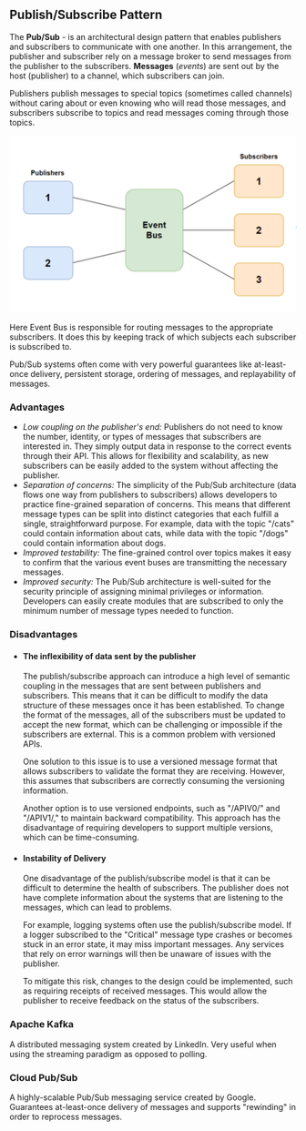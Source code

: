 ## Publish/Subscribe Pattern
The __Pub/Sub__ - is an architectural design pattern that enables publishers and subscribers to communicate with one another. In this arrangement, the publisher and subscriber rely on a message broker to send messages from the publisher to the subscribers. __Messages__ (_events_) are sent out by the host (publisher) to a channel, which subscribers can join.

Publishers publish messages to special topics (sometimes called channels) without caring about or even knowing who will read those messages, and subscribers subscribe to topics and read messages coming through those topics.

![event-bus](./images/event-bus.png)

Here Event Bus is responsible for routing messages to the appropriate subscribers. It does this by keeping track of which subjects each subscriber is subscribed to.

Pub/Sub systems often come with very powerful guarantees like at-least-once delivery, persistent storage, ordering of messages, and replayability of messages.

### Advantages
* _Low coupling on the publisher's end:_ Publishers do not need to know the number, identity, or types of messages that subscribers are interested in. They simply output data in response to the correct events through their API. This allows for flexibility and scalability, as new subscribers can be easily added to the system without affecting the publisher.
* _Separation of concerns:_ The simplicity of the Pub/Sub architecture (data flows one way from publishers to subscribers) allows developers to practice fine-grained separation of concerns. This means that different message types can be split into distinct categories that each fulfill a single, straightforward purpose. For example, data with the topic "/cats" could contain information about cats, while data with the topic "/dogs" could contain information about dogs.
* _Improved testability:_ The fine-grained control over topics makes it easy to confirm that the various event buses are transmitting the necessary messages.
* _Improved security:_ The Pub/Sub architecture is well-suited for the security principle of assigning minimal privileges or information. Developers can easily create modules that are subscribed to only the minimum number of message types needed to function.

### Disadvantages
* #### The inflexibility of data sent by the publisher

    The publish/subscribe approach can introduce a high level of semantic coupling in the messages that are sent between publishers and subscribers. This means that it can be difficult to modify the data structure of these messages once it has been established. To change the format of the messages, all of the subscribers must be updated to accept the new format, which can be challenging or impossible if the subscribers are external. This is a common problem with versioned APIs.

    One solution to this issue is to use a versioned message format that allows subscribers to validate the format they are receiving. However, this assumes that subscribers are correctly consuming the versioning information.

    Another option is to use versioned endpoints, such as "/APIV0/" and "/APIV1/," to maintain backward compatibility. This approach has the disadvantage of requiring developers to support multiple versions, which can be time-consuming.

* #### Instability of Delivery

    One disadvantage of the publish/subscribe model is that it can be difficult to determine the health of subscribers. The publisher does not have complete information about the systems that are listening to the messages, which can lead to problems.

    For example, logging systems often use the publish/subscribe model. If a logger subscribed to the "Critical" message type crashes or becomes stuck in an error state, it may miss important messages. Any services that rely on error warnings will then be unaware of issues with the publisher.

    To mitigate this risk, changes to the design could be implemented, such as requiring receipts of received messages. This would allow the publisher to receive feedback on the status of the subscribers.

### Apache Kafka
A distributed messaging system created by LinkedIn. Very useful when using the streaming paradigm as opposed to polling.

### Cloud Pub/Sub
A highly-scalable Pub/Sub messaging service created by Google. Guarantees at-least-once delivery of messages and supports "rewinding" in order to reprocess messages.
